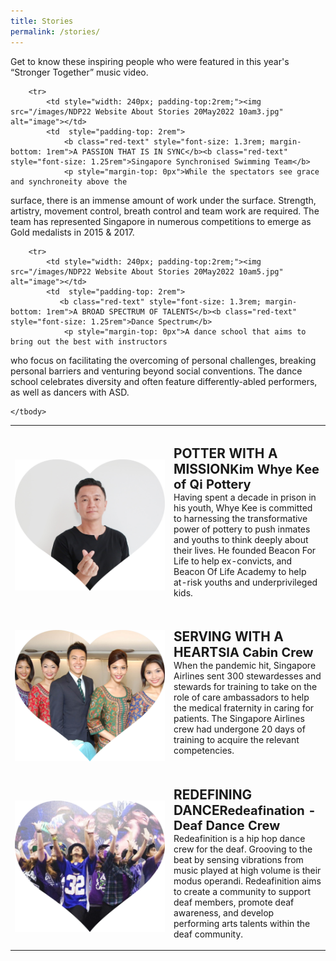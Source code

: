 ```yaml
---
title: Stories
permalink: /stories/
---
```

Get to know these inspiring people who were featured in this year's “Stronger Together” music video.

<table>
    <tbody>
        <tr>
            <td style="width: 240px; padding-top:2rem;"><img src="/images/NDP22 Website 17May20228.jpg" alt="image"></td>
            <td style="padding-top: 2rem">
                <b class="red-text" style="font-size: 1.3rem; margin-bottom: 1rem">POTTER WITH A MISSION</b><b class="red-text" style="font-size: 1.25rem">Kim Whye Kee of Qi Pottery</b>
                <p style="margin-top: 0px">Having spent a decade in prison in his youth, Whye Kee is 
committed to harnessing the transformative power of pottery to 
push inmates and youths to think deeply about their lives. He 
founded Beacon For Life to help ex-convicts, and Beacon Of Life 
Academy to help at-risk youths and underprivileged kids.</p>
            </td>
        </tr>
        <tr>
            <td style="width: 240px; padding-top:2rem;"><img src="/images/NDP22 Website About Stories 20May2022 10am2.jpg" alt="image"></td>
            <td  style="padding-top: 2rem">
                <b class="red-text" style="font-size: 1.3rem; margin-bottom: 1rem">SERVING WITH A HEART</b><b class="red-text" style="font-size: 1.25rem">SIA Cabin Crew</b>
                <p style="margin-top: 0px">When the pandemic hit, Singapore Airlines sent 300 stewardesses 
and stewards for training to take on the role of care ambassadors 
to help the medical fraternity in caring for patients. The Singapore 
Airlines crew had undergone 20 days of training to acquire the 
relevant competencies.</p>
            </td>
        </tr>

        <tr>
            <td style="width: 240px; padding-top:2rem;"><img src="/images/NDP22 Website About Stories 20May2022 10am3.jpg" alt="image"></td>
            <td  style="padding-top: 2rem">
                <b class="red-text" style="font-size: 1.3rem; margin-bottom: 1rem">A PASSION THAT IS IN SYNC</b><b class="red-text" style="font-size: 1.25rem">Singapore Synchronised Swimming Team</b>
                <p style="margin-top: 0px">While the spectators see grace and synchroneity above the 
surface, there is an immense amount of work under the surface. 
Strength, artistry, movement control, breath control and team work 
are required. The team has represented Singapore in numerous 
competitions to emerge as Gold medalists in 2015 & 2017. </p>
            </td>
        </tr>
			        <tr>
            <td style="width: 240px; padding-top:2rem;"><img src="/images/NDP22 Website About Stories 20May2022 10am4.jpg" alt="image"></td>
            <td  style="padding-top: 2rem">
                <b class="red-text" style="font-size: 1.3rem; margin-bottom: 1rem">REDEFINING DANCE</b><b class="red-text" style="font-size: 1.25rem">Redeafination - Deaf Dance Crew</b>
                <p style="margin-top: 0px">Redeafinition is a hip hop dance crew for the deaf. Grooving to 
the beat by sensing vibrations from music played at high volume 
is their modus operandi. Redeafinition aims to create a community 
to support deaf members, promote deaf awareness, and develop 
performing arts talents within the deaf community.</p>
            </td>
        </tr>
			
        <tr>
            <td style="width: 240px; padding-top:2rem;"><img src="/images/NDP22 Website About Stories 20May2022 10am5.jpg" alt="image"></td>
            <td  style="padding-top: 2rem">
               <b class="red-text" style="font-size: 1.3rem; margin-bottom: 1rem">A BROAD SPECTRUM OF TALENTS</b><b class="red-text" style="font-size: 1.25rem">Dance Spectrum</b>
                <p style="margin-top: 0px">A dance school that aims to bring out the best with instructors 
who focus on facilitating the overcoming of personal challenges, 
breaking personal barriers and venturing beyond social 
conventions. The dance school celebrates diversity and often 
feature differently-abled performers, as well as dancers with ASD.</p>
            </td>
        </tr>
      
        
    </tbody>
</table>